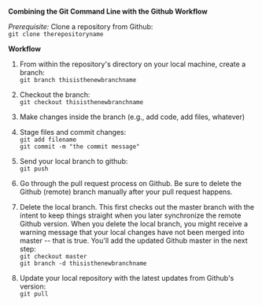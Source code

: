 **Combining the Git Command Line with the Github Workflow**

*Prerequisite:*
Clone a repository from Github:  
`git clone therepositoryname`

**Workflow**

1. From within the repository's directory on your local machine, create a branch:  
`git branch thisisthenewbranchname`

2. Checkout the branch:  
`git checkout thisisthenewbranchname`

3. Make changes inside the branch (e.g., add code, add files, whatever)

4. Stage files and commit changes:  
`git add filename`  
`git commit -m "the commit message"`  

5. Send your local branch to github:  
`git push`  

6. Go through the pull request process on Github. Be sure to delete the Github (remote) branch manually after your pull request happens.

7. Delete the local branch. This first checks out the master branch with the intent to keep things straight when you later synchronize the remote Github version. When you delete the local branch, you might receive a warning message that your local changes have not been merged into master -- that is true. You'll add the updated Github  master in the next step:  
`git checkout master`  
`git branch -d thisisthenewbranchname`  

8. Update your local repository with the latest updates from Github's version:  
`git pull`
